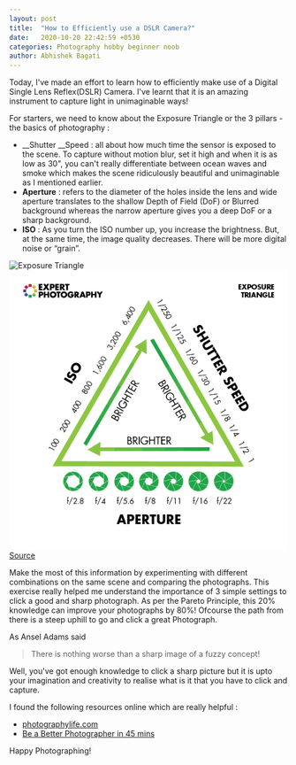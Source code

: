 ```yaml
---
layout: post
title:  "How to Efficiently use a DSLR Camera?"
date:   2020-10-20 22:42:59 +0530
categories: Photography hobby beginner noob 
author: Abhishek Bagati
---
```


Today, I've made an effort to learn how to efficiently make use of a Digital Single Lens Reflex(DSLR) Camera. I've learnt that it is an amazing instrument to capture light in unimaginable ways! 

For starters, we need to know about the Exposure Triangle or the 3 pillars - the basics of photography :

* __Shutter __Speed : all about how much time the sensor is exposed to the scene. To capture without motion blur, set it high and when it is as low as 30", you can't really differentiate between ocean waves and smoke which makes the scene ridiculously beautiful and unimaginable as I mentioned earlier.
* __Aperture__ : refers to the diameter of the holes inside the lens and wide aperture translates to the shallow Depth of Field (DoF) or Blurred background whereas the narrow aperture gives you a deep DoF or a sharp background.
* __ISO__ : As you turn the ISO number up, you increase the brightness. But, at the same time, the image quality decreases. There will be more digital noise or “grain”.

![Exposure Triangle](https://github.com/iamgr007/blog/blob/gh-pages/tri.png?raw=true)
![Exposure Triangle](/images/tri.png)
[Source](https://expertphotography.com/a-beginners-guide-to-photography/)

Make the most of this information by experimenting with different combinations on the same scene and comparing the photographs. This exercise really helped me understand the importance of 3 simple settings to click a good and sharp photograph. As per the Pareto Principle, this 20% knowledge can improve your photographs by 80%! Ofcourse the path from there is a steep uphill to go and click a great Photograph.

As Ansel Adams said

> There is nothing worse than a sharp image of a fuzzy concept!

Well, you've got enough knowledge to click a sharp picture but it is upto your imagination and creativity to realise what is it that you have to click and capture.

 
I found the following resources online which are really helpful :

* [photographylife.com](https://photographylife.com/what-is-photography)
* [Be a Better Photographer in 45 mins](https://www.youtube.com/watch?v=WXdAX0No2hM&list=LL&index=2)

Happy Photographing!